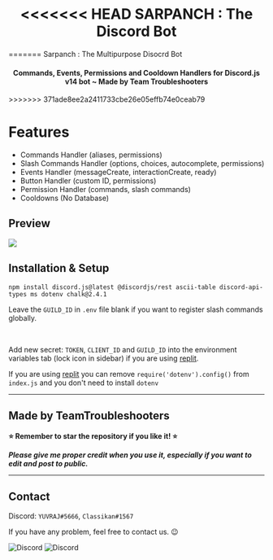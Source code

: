 <h1 align="center">
<<<<<<< HEAD
   SARPANCH : The Discord Bot
</h1>

  
</p>
=======
   Sarpanch : The Multipurpose Disocrd Bot
</h1>
<h4 align="center">Commands, Events, Permissions and Cooldown Handlers for Discord.js v14 bot ~ Made by Team Troubleshooters</h4>
>>>>>>> 371ade8ee2a2411733cbe26e05effb74e0ceab79

<br>


# Features
- Commands Handler (aliases, permissions)
- Slash Commands Handler (options, choices, autocomplete, permissions)
- Events Handler (messageCreate, interactionCreate, ready)
- Button Handler (custom ID, permissions)
- Permission Handler (commands, slash commands)
- Cooldowns (No Database)

## Preview
<img src="https://i.imgur.com/8K2MgWQ.png"/>

## Installation & Setup
```
npm install discord.js@latest @discordjs/rest ascii-table discord-api-types ms dotenv chalk@2.4.1
```
Leave the `GUILD_ID` in `.env` file blank if you want to register slash commands globally.

<br />

Add new secret: `TOKEN`, `CLIENT_ID` and `GUILD_ID` into the environment variables tab (lock icon in sidebar) if you are using [replit](https://replit.com/).

If you are using [replit](https://replit.com/) you can remove `require('dotenv').config()` from `index.js` and you don't need to install `dotenv`

---
## Made by TeamTroubleshooters 

**⭐ Remember to star the repository if you like it! ⭐**

_**Please give me proper credit when you use it, especially if you want to edit and post to public.**_

---

## Contact
Discord: `YUVRAJ#5666`, `Classikan#1567`

If you have any problem, feel free to contact us. 😉

<img src="https://discord.c99.nl/widget/theme-2/701834440157954221.png" alt="Discord"/>
<img src="https://discord.c99.nl/widget/theme-1/911699312713560144.png" alt="Discord"/>
